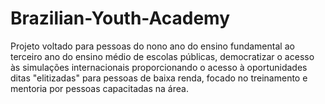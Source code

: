 # Brazilian-Youth-Academy  

Projeto voltado para pessoas do nono ano do ensino fundamental ao terceiro ano do ensino médio de escolas públicas, democratizar o acesso às simulações internacionais proporcionando o acesso à oportunidades ditas "elitizadas" para pessoas de baixa renda, focado no treinamento e mentoria por pessoas capacitadas na área.  
